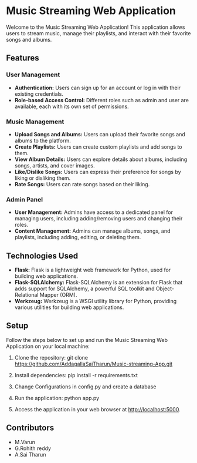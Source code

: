 # Music Streaming Web Application

Welcome to the Music Streaming Web Application! This application allows users to stream music, manage their playlists, and interact with their favorite songs and albums.

## Features

### User Management
- **Authentication:** Users can sign up for an account or log in with their existing credentials.
- **Role-based Access Control:** Different roles such as admin and user are available, each with its own set of permissions.

### Music Management
- **Upload Songs and Albums:** Users can upload their favorite songs and albums to the platform.
- **Create Playlists:** Users can create custom playlists and add songs to them.
- **View Album Details:** Users can explore details about albums, including songs, artists, and cover images.
- **Like/Dislike Songs:** Users can express their preference for songs by liking or disliking them.
- **Rate Songs:** Users can rate songs based on their liking.

### Admin Panel
- **User Management:** Admins have access to a dedicated panel for managing users, including adding/removing users and changing their roles.
- **Content Management:** Admins can manage albums, songs, and playlists, including adding, editing, or deleting them.

## Technologies Used

- **Flask:** Flask is a lightweight web framework for Python, used for building web applications.
- **Flask-SQLAlchemy:** Flask-SQLAlchemy is an extension for Flask that adds support for SQLAlchemy, a powerful SQL toolkit and Object-Relational Mapper (ORM).
- **Werkzeug:** Werkzeug is a WSGI utility library for Python, providing various utilities for building web applications.

## Setup

Follow the steps below to set up and run the Music Streaming Web Application on your local machine:


1. Clone the repository:
   git clone https://github.com/AddagallaSaiTharun/Music-streaming-App.git


2. Install dependencies:
   pip install -r requirements.txt

3. Change Configurations in config.py and create a database

4. Run the application:
   python app.py

5. Access the application in your web browser at [http://localhost:5000](http://localhost:5000).

## Contributors

- M.Varun
- G.Rohith reddy
- A.Sai Tharun



